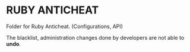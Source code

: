 # RUBY ANTICHEAT
Folder for Ruby Anticheat. (Configurations, API)

The blacklist, administration changes done by developers are not able to **undo**.
